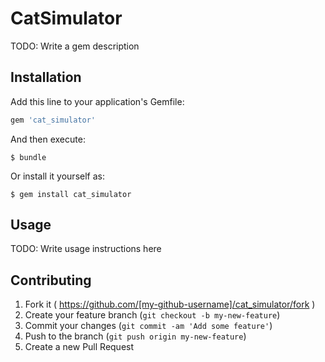 # CatSimulator

TODO: Write a gem description

## Installation

Add this line to your application's Gemfile:

```ruby
gem 'cat_simulator'
```

And then execute:

    $ bundle

Or install it yourself as:

    $ gem install cat_simulator

## Usage

TODO: Write usage instructions here

## Contributing

1. Fork it ( https://github.com/[my-github-username]/cat_simulator/fork )
2. Create your feature branch (`git checkout -b my-new-feature`)
3. Commit your changes (`git commit -am 'Add some feature'`)
4. Push to the branch (`git push origin my-new-feature`)
5. Create a new Pull Request
